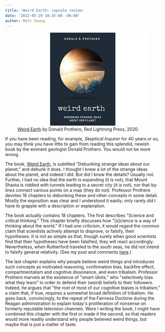 ```yaml
---
title: 'Weird Earth: capsule review'
date: '2022-05-29 10:35:00 -06:00'
author: Matt Young
---
```


<figure>
<img src="/uploads/2022/Prothero_Cover.jpg" alt="Book cover"/>
<figcaption><a href="https://iupress.org/9781684351794/weird-earth/">Weird Earth</a> by Donald Prothero, Red Lightning Press, 2020.
</figcaption>
</figure>

If you have been reading, for example, <i>Skeptical Inquirer</i> for 40 years or so, you may think you have little to gain from reading this splendid, newish book by the eminent geologist Donald Prothero. You would not be more wrong.

The book, <a href="https://iupress.org/9781684351794/weird-earth/">Weird Earth</a>, is subtitled "Debunking strange ideas about our planet," and debunk it does. I thought I knew a lot of the strange ideas about the planet, and indeed I did. But did I know the details? Usually not. Further, I had no idea that the earth is expanding (it is not), that Mount Shasta is riddled with tunnels leading to a secret city (it is not), nor that <i>ley lines</i> connect various points on a map (they do not).
Professor Prothero devotes 16 chapters to debunking these and other concepts in some detail. Mostly the exposition was clear and I understood it easily; only rarely did I have to grapple with a description or explanation.

The book actually contains 18 chapters. The first describes "Science and critical thinking." This chapter briefly discusses how "[s]cience is a way of thinking about the world." If I had one criticism, it would regard the common claim that scientists actively attempt to disprove, or falsify, their hypotheses. It is not as simple as that, though surely when good scientists find that their hypotheses have been falsified, they will react accordingly. Nevertheless, when Rutherford traveled to the south seas, he did not intend to falsify general relativity. (See my post and comments <a href="https://pandasthumb.org/archives/2022/04/scientific-attitude.html">here</a>.)

The last chapter explains <i>why</i> people believe weird things and introduces such concepts as motivated reasoning, confirmation bias, backfire effect, compartmentalism and cognitive dissonance, and even tribalism. Professor Prothero marvels at the existence of "smart idiots," who "selectively bias what they learn" in order to defend their (weird) beliefs to their followers. Indeed, he argues that "the root of most of our cognitive biases is tribalism," a claim that, if true, requires a somewhat broad definition of tribalism. He goes back, convincingly, to the repeal of the Fairness Doctrine during the Reagan administration to explain today's proliferation of nonsense on formerly reputable television channels. Were I writing the book, I might have combined this chapter with the first or made it the second, so that readers would more readily understand why people believed weird things, but maybe that is just a matter of taste.
